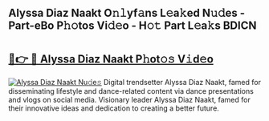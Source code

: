 ## Alyssa Diaz Naakt O𝚗𝚕yf𝚊ns L𝚎a𝚔ed N𝚞𝚍es - Part-eBo P𝚑𝚘tos Vi𝚍𝚎o - H𝚘𝚝 Part L𝚎a𝚔s BDICN

# <h2><a href="http://kf6st4b.oniu.top/?m=Alyssa+Diaz+Naakt">🔗👉 🔴 Alyssa Diaz Naakt P𝚑ot𝚘𝚜 V𝚒d𝚎o</a></h2>

[![Alyssa Diaz Naakt Nu𝚍e𝚜](https://i.imgur.com/0qMVB7G.gif)](http://kf6st4b.oniu.top/?m=Alyssa+Diaz+Naakt)
Digital trendsetter Alyssa Diaz Naakt, famed for disseminating lifestyle and dance-related content via dance presentations and vlogs on social media. Visionary leader Alyssa Diaz Naakt, famed for their innovative ideas and dedication to creating a better future.  
